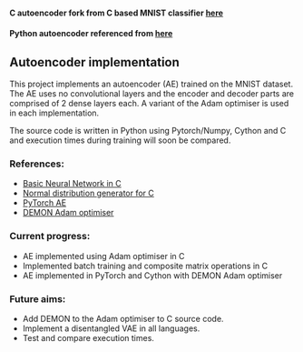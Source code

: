 #### C autoencoder fork from C based MNIST classifier [here](https://github.com/markkraay/mnist-from-scratch)
#### Python autoencoder referenced from [here](https://medium.com/pytorch/implementing-an-autoencoder-in-pytorch-19baa22647d1)

## Autoencoder implementation


This project implements an autoencoder (AE) trained on the MNIST dataset. The AE uses no convolutional layers and the encoder and decoder parts are comprised of 2 dense layers each. A variant of the Adam optimiser is used in each implementation.

The source code is written in Python using Pytorch/Numpy, Cython and C and execution times during training will soon be compared.

### References: 
- [Basic Neural Network in C](https://github.com/markkraay/mnist-from-scratch "Basic Neural Network in C")
- [Normal distribution generator for C](https://people.sc.fsu.edu/~jburkardt/cpp_src/ziggurat_inline/ziggurat_inline.html "Normal distribution generator for C")
- [PyTorch AE](https://medium.com/pytorch/implementing-an-autoencoder-in-pytorch-19baa22647d1 "PyTorch AE")
- [DEMON Adam optimiser](https://github.com/JRC1995/DemonRangerOptimizer "DEMON Adam optimiser")

### Current progress:
- AE implemented using Adam optimiser in C
- Implemented batch training and composite matrix operations in C
- AE implemented in PyTorch and Cython with DEMON Adam optimiser

### Future aims: 
- Add DEMON to the Adam optimiser to C source code.
- Implement a disentangled VAE in all languages.
- Test and compare execution times.
